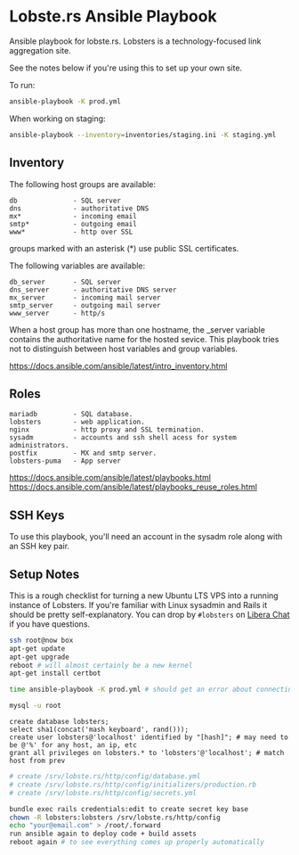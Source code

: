 # Lobste.rs Ansible Playbook

Ansible playbook for lobste.rs.
Lobsters is a technology-focused link aggregation site.

See the notes below if you're using this to set up your own site.

To run:

```bash
ansible-playbook -K prod.yml
```

When working on staging:

```bash
ansible-playbook --inventory=inventories/staging.ini -K staging.yml
```

## Inventory

The following host groups are available:

    db              - SQL server
    dns             - authoritative DNS
    mx*             - incoming email
    smtp*           - outgoing email
    www*            - http over SSL

  groups marked with an asterisk (*) use public SSL certificates.

The following variables are available:

    db_server       - SQL server
    dns_server      - authoritative DNS server
    mx_server       - incoming mail server
    smtp_server     - outgoing mail server
    www_server      - http/s

When a host group has more than one hostname, the _server variable contains the authoritative name for the hosted sevice.
This playbook tries not to distinguish between host variables and group variables.

https://docs.ansible.com/ansible/latest/intro_inventory.html


## Roles

    mariadb         - SQL database.
    lobsters        - web application.
    nginx           - http proxy and SSL termination.
    sysadm          - accounts and ssh shell acess for system administrators.
    postfix         - MX and smtp server.
    lobsters-puma   - App server

https://docs.ansible.com/ansible/latest/playbooks.html
https://docs.ansible.com/ansible/latest/playbooks_reuse_roles.html


## SSH Keys

To use this playbook, you'll need an account in the sysadm role along with an SSH key pair.


## Setup Notes

This is a rough checklist for turning a new Ubuntu LTS VPS into a running instance of Lobsters.
If you're familiar with Linux sysadmin and Rails it should be pretty self-explanatory.
You can drop by `#lobsters` on [Libera Chat](https://libera.chat/) if you have questions.


```bash
ssh root@now box
apt-get update
apt-get upgrade
reboot # will almost certainly be a new kernel
apt-get install certbot

time ansible-playbook -K prod.yml # should get an error about connecting to database
```

```bash
mysql -u root
```
```mysql
create database lobsters;
select sha1(concat('mash keyboard', rand()));
create user lobsters@'localhost' identified by "[hash]"; # may need to be @'%' for any host, an ip, etc
grant all privileges on lobsters.* to 'lobsters'@'localhost'; # match host from prev
```
```bash
# create /srv/lobste.rs/http/config/database.yml
# create /srv/lobste.rs/http/config/initializers/production.rb
# create /srv/lobste.rs/http/config/secrets.yml

bundle exec rails credentials:edit to create secret key base
chown -R lobsters:lobsters /srv/lobste.rs/http/config
echo "your@email.com" > /root/.forward
run ansible again to deploy code + build assets
reboot again # to see everything comes up properly automatically
```
